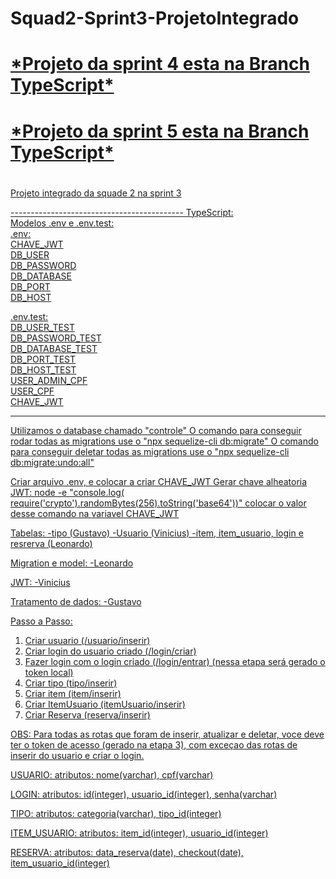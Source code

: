 # Squad2-Sprint3-ProjetoIntegrado
<h1><a href="https://github.com/dev-ViniciusMonteiro/Squad2-Sprint3-ProjetoIntegrado/tree/TypeScript"> *Projeto da sprint 4 esta na Branch TypeScript* </a></h1>
<h1><a href="https://github.com/dev-ViniciusMonteiro/Squad2-Sprint3-ProjetoIntegrado/tree/TypeScript">*Projeto da sprint 5 esta na Branch TypeScript*</a></h1>
<h1><a href="https://github.com/dev-ViniciusMonteiro/Squad2-Sprint3-ProjetoIntegrado/tree/TypeScript>*Projeto da sprint 6 esta na Branch TypeScript*</a></h1>


## 
## 
Projeto integrado da squade 2 na sprint 3

------------------------------------------- TypeScript:                                                                                                           
Modelos .env e .env.test:                                                                                                                                      
   .env:                                                                                                                                                           
        CHAVE_JWT                                                                                                                                                
        DB_USER                                                                                                                                                
        DB_PASSWORD                                                                                                                                              
        DB_DATABASE                                                                                                                                        
        DB_PORT                                                                                                                                                 
        DB_HOST                                                                                                                                                
                                                                                                                                            
   .env.test:                                                                                                                                                
        DB_USER_TEST                                                                                                                                        
        DB_PASSWORD_TEST                                                                                                                                      
        DB_DATABASE_TEST                                                                                                                                      
        DB_PORT_TEST                                                                                                                                           
        DB_HOST_TEST                                                                                                                                          
        USER_ADMIN_CPF                                                                                                                                 
        USER_CPF                                                                                                                                          
        CHAVE_JWT                                                                                                                                             
         
-------------------------------------------------------
Utilizamos o database chamado "controle"
O comando para conseguir rodar todas as migrations use o "npx sequelize-cli db:migrate"
O comando para conseguir deletar todas as migrations use o "npx sequelize-cli db:migrate:undo:all"

Criar arquivo .env, e colocar a criar CHAVE_JWT
Gerar chave alheatoria JWT:
node -e "console.log( require('crypto').randomBytes(256).toString('base64'))" 
colocar o valor desse comando na variavel CHAVE_JWT

Tabelas:
    -tipo (Gustavo)
    -Usuario (Vinicius)
    -item, item_usuario, login e resrerva (Leonardo)

Migration e model:
    -Leonardo

JWT:
    -Vinicius

Tratamento de dados:
    -Gustavo

Passo a Passo:
1) Criar usuario (/usuario/inserir)
2) Criar login do usuario criado (/login/criar)
3) Fazer login com o login criado (/login/entrar) (nessa etapa será gerado o token local)
4) Criar tipo (tipo/inserir)
5) Criar item (item/inserir)
6) Criar ItemUsuario (itemUsuario/inserir)
7) Criar Reserva (reserva/inserir)

OBS: Para todas as rotas que foram de inserir, atualizar e deletar, voce deve ter o token de acesso (gerado na etapa 3), com exceçao das rotas de inserir do usuario e criar o login.

USUARIO:
    atributos:
    nome(varchar), cpf(varchar)

LOGIN:
    atributos:
    id(integer), usuario_id(integer), senha(varchar) 

TIPO:
    atributos:
    categoria(varchar), tipo_id(integer)   

ITEM_USUARIO:
    atributos:
    item_id(integer), usuario_id(integer)

RESERVA:
    atributos:
    data_reserva(date), checkout(date), item_usuario_id(integer)    



